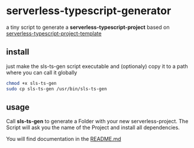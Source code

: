 # serverless-typescript-generator

a tiny script to generate a **serverless-typescript-project** based on [serverless-typescript-project-template](https://github.com/bastian-meier/serverless-typescript-project-template)

## install

just make the sls-ts-gen script executable and (optionaly) copy it to a path where you can call it globally


   ```bash
   chmod +x sls-ts-gen
   sudo cp sls-ts-gen /usr/bin/sls-ts-gen
   ``` 
   
## usage

Call **sls-ts-gen** to generate a Folder with your new serverless-project.
The Script will ask you the name of the Project and install all dependencies.

You will find documentation in the [README.md](https://github.com/bastian-meier/serverless-typescript-project-template/blob/master/README.md)